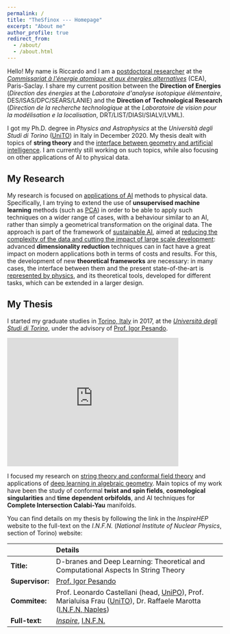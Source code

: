 ```yaml
---
permalink: /
title: "TheSfinox --- Homepage"
excerpt: "About me"
author_profile: true
redirect_from: 
  - /about/
  - /about.html
---
```


Hello!  My name is Riccardo and I am a <ins>postdoctoral researcher</ins> at the [*Commissariat &agrave; l'&eacute;nergie atomique et aux &eacute;nergies alternatives*](https://www.cea.fr) (CEA), Paris-Saclay. I share my current position between the **Direction of Energies** (*Direction des &eacute;nergies* at the *Laboratoire d'analyse isotopique &eacute;l&eacute;mentaire*, DES/ISAS/DPC/SEARS/LANIE) and the **Direction of Technological Research** (*Direction de la recherche technologique* at the *Laboratoire de vision pour la mod&eacute;lisation e la localisation*, DRT/LIST/DIASI/SIALV/LVML).

I got my Ph.D. degree in *Physics and Astrophysics* at the *Università degli Studi di Torino* ([UniTO](https://www.unito.it)) in Italy in December 2020. My thesis dealt with topics of **string theory** and the <ins>interface between geometry and artificial intelligence</ins>. I am currently still working on such topics, while also focusing on other applications of AI to physical data.

## My Research

My research is focused on <ins>applications of AI</ins> methods to physical data. Specifically, I am trying to extend the use of **unsupervised machine learning** methods (such as [PCA](https://en.wikipedia.org/wiki/Principal_component_analysis)) in order to be able to apply such techniques on a wider range of cases, with a behaviour similar to an AI, rather than simply a geometrical transformation on the original data. The approach is part of the framework of [sustainable AI](https://link.springer.com/article/10.1007/s43681-021-00043-6), aimed at <ins>reducing the complexity of the data and cutting the impact of large scale development</ins>: advanced **dimensionality reduction** techniques can in fact have a great impact on modern applications both in terms of costs and results. For this, the development of new **theoretical frameworks** are necessary: in many cases, the interface between them and the present state-of-the-art is <ins>represented by physics</ins>, and its theoretical tools, developed for different tasks, which can be extended in a larger design.

## My Thesis

I started my graduate studies in [Torino, Italy](https://goo.gl/maps/8AeAw5Wy7EmY2xHr7) in 2017, at the [*Università degli Studi di Torino*](https://www.unito.it), under the advisory of [Prof. Igor Pesando](https://scholar.google.it/citations?user=1E277GoAAAAJ).

<iframe src="https://www.google.com/maps/embed?pb=!1m18!1m12!1m3!1d2818.6634756938415!2d7.679276614843547!3d45.05205047909826!2m3!1f0!2f0!3f0!3m2!1i1024!2i768!4f13.1!3m3!1m2!1s0x47886d453bc40807%3A0xd846b2c4b4c0f714!2sVia%20Pietro%20Giuria%2C%201%2C%2010125%20Torino%20TO%2C%20Italia!5e0!3m2!1sit!2sfr!4v1619969397479!5m2!1sit!2sfr" width="400" height="300" style="border:0;" allowfullscreen="" loading="lazy"></iframe>

I focused my research on <ins>string theory and conformal field theory</ins> and applications of <ins>deep learning in algebraic geometry</ins>. Main topics of my work have been the study of conformal **twist and spin fields**, **cosmological singularities** and **time dependent orbifolds**, and AI techniques for **Complete Intersection Calabi-Yau** manifolds.

You can find details on my thesis by following the link in the *InspireHEP* website to the full-text on the *I.N.F.N.* (*National Institute of Nuclear Physics*, section of Torino) website:

|                 | Details                                                                                                                                                                                                                                                                                                   |
|:--------------- | :-------------------------------------------------------------------------------------------------------------------------------------------------------------------------------------------------------------------------------------------------------------------------------------------------------- |
| **Title:**      | D-branes and Deep Learning: Theoretical and Computational Aspects In String Theory                                                                                                                                                                                                                        |
| **Supervisor:** | [Prof. Igor Pesando](https://www.df.unito.it/persone/igor.pesando)                                                                                                                                                                                                                 |
| **Commitee:**   | Prof. Leonardo Castellani (head, [UniPO](https://upobook.uniupo.it/leonardo.castellani)), Prof. Marialuisa Frau ([UniTO](https://www.df.unito.it/persone/marialuisa.frau)), Dr. Raffaele Marotta ([I.N.F.N, Naples](https://web.infn.it/strings-napoli/index.php/en/people/raffaele-marotta)) |
| **Full-text:**  | [*Inspire*](https://inspirehep.net/literature/1845067), [I.N.F.N.](http://www.infn.it/thesis/thesis_dettaglio.php?tid=528942)                                                                                                                                                                             |
